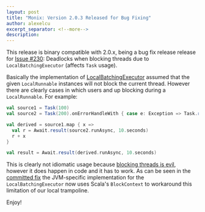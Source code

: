 ```yaml
---
layout: post
title: "Monix: Version 2.0.3 Released for Bug Fixing"
author: alexelcu
excerpt_separator: <!--more-->
description:
---
```


This release is binary compatible with 2.0.x, being a bug fix release
release for [Issue #230](https://github.com/monixio/monix/issues/230):
Deadlocks when blocking threads due to `LocalBatchingExecutor`
(affects `Task` usage).

<!--more-->

Basically the implementation of
[LocalBatchingExecutor](https://github.com/monixio/monix/blob/v2.0.3/monix-execution/jvm/src/main/scala/monix/execution/schedulers/LocalBatchingExecutor.scala)
assumed that the given `LocalRunnable` instances will not block
the current thread. However there are clearly cases in which
users and up blocking during a `LocalRunnable`. For example:

```scala
val source1 = Task(100)
val source2 = Task(200).onErrorHandleWith { case e: Exception => Task.raiseError(e) }

val derived = source1.map { x =>
  val r = Await.result(source2.runAsync, 10.seconds)
  r + x
}

val result = Await.result(derived.runAsync, 10.seconds)
```

This is clearly not idiomatic usage because
[blocking threads is evil](/docs/2x/best-practices/blocking.html),
however it does happen in code and it has to work. As can be seen in the
[committed fix](https://github.com/monixio/monix/commit/6effcba053c26edec5fa9d9e5844bf8148d9be57)
the JVM-specific implementation for the `LocalBatchingExecutor` now
uses Scala's `BlockContext` to workaround this limitation of our
local trampoline.

Enjoy!
